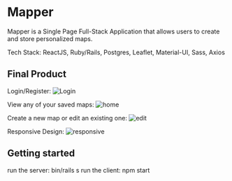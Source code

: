 # Mapper

Mapper is a Single Page Full-Stack Application that allows users to create and store personalized maps.


Tech Stack: ReactJS, Ruby/Rails, Postgres, Leaflet, Material-UI, Sass, Axios

## Final Product

Login/Register:
![Login](https://raw.githubusercontent.com/josepwil/mapper/main/screenshots/login_page.png)

View any of your saved maps:
![home](https://raw.githubusercontent.com/josepwil/mapper/main/screenshots/mapper_desktop_home.png)

Create a new map or edit an existing one:
![edit](https://raw.githubusercontent.com/josepwil/mapper/main/screenshots/mapper_desktop_edit.png)

Responsive Design:
![responsive](https://raw.githubusercontent.com/josepwil/mapper/main/screenshots/responsive_design.png)


## Getting started
run the server: bin/rails s
run the client: npm start